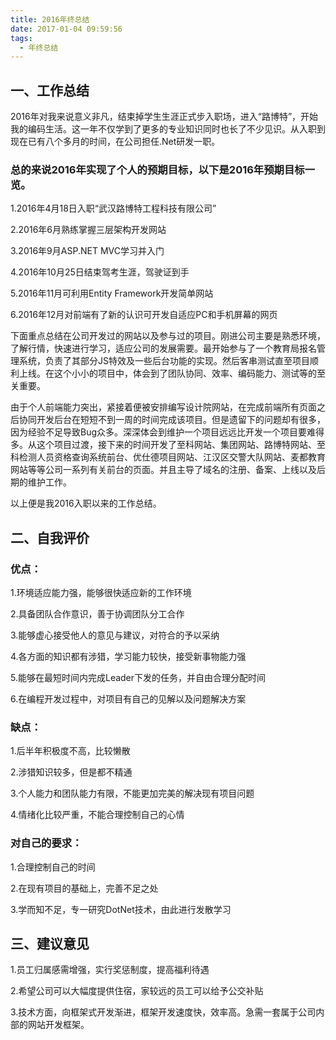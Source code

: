 ```yaml
---
title: 2016年终总结
date: 2017-01-04 09:59:56
tags:
  - 年终总结
---
```


## 一、工作总结

2016年对我来说意义非凡，结束掉学生生涯正式步入职场，进入“路博特”，开始我的编码生活。这一年不仅学到了更多的专业知识同时也长了不少见识。从入职到现在已有八个多月的时间，在公司担任.Net研发一职。
<!--more-->
### 总的来说2016年实现了个人的预期目标，以下是2016年预期目标一览。

1.2016年4月18日入职“武汉路博特工程科技有限公司”

2.2016年6月熟练掌握三层架构开发网站

3.2016年9月ASP.NET MVC学习并入门

4.2016年10月25日结束驾考生涯，驾驶证到手

5.2016年11月可利用Entity Framework开发简单网站

6.2016年12月对前端有了新的认识可开发自适应PC和手机屏幕的网页

下面重点总结在公司开发过的网站以及参与过的项目。刚进公司主要是熟悉环境，了解行情，快速进行学习，适应公司的发展需要。最开始参与了一个教育局报名管理系统，负责了其部分JS特效及一些后台功能的实现。然后客串测试直至项目顺利上线。在这个小小的项目中，体会到了团队协同、效率、编码能力、测试等的至关重要。

由于个人前端能力突出，紧接着便被安排编写设计院网站，在完成前端所有页面之后协同开发后台在短短不到一周的时间完成该项目。但是遗留下的问题却有很多，因为经验不足导致Bug众多。深深体会到维护一个项目远远比开发一个项目要难得多。从这个项目过渡，接下来的时间开发了至科网站、集团网站、路博特网站、至科检测人员资格查询系统前台、优仕德项目网站、江汉区交警大队网站、麦都教育网站等等公司一系列有关前台的页面。并且主导了域名的注册、备案、上线以及后期的维护工作。

以上便是我2016入职以来的工作总结。

## 二、自我评价

### 优点：

1.环境适应能力强，能够很快适应新的工作环境

2.具备团队合作意识，善于协调团队分工合作

3.能够虚心接受他人的意见与建议，对符合的予以采纳

4.各方面的知识都有涉猎，学习能力较快，接受新事物能力强

5.能够在最短时间内完成Leader下发的任务，并自由合理分配时间

6.在编程开发过程中，对项目有自己的见解以及问题解决方案

### 缺点：

1.后半年积极度不高，比较懒散

2.涉猎知识较多，但是都不精通

3.个人能力和团队能力有限，不能更加完美的解决现有项目问题

4.情绪化比较严重，不能合理控制自己的心情

### 对自己的要求：

1.合理控制自己的时间

2.在现有项目的基础上，完善不足之处

3.学而知不足，专一研究DotNet技术，由此进行发散学习

## 三、建议意见

1.员工归属感需增强，实行奖惩制度，提高福利待遇

2.希望公司可以大幅度提供住宿，家较远的员工可以给予公交补贴

3.技术方面，向框架式开发渐进，框架开发速度快，效率高。急需一套属于公司内部的网站开发框架。